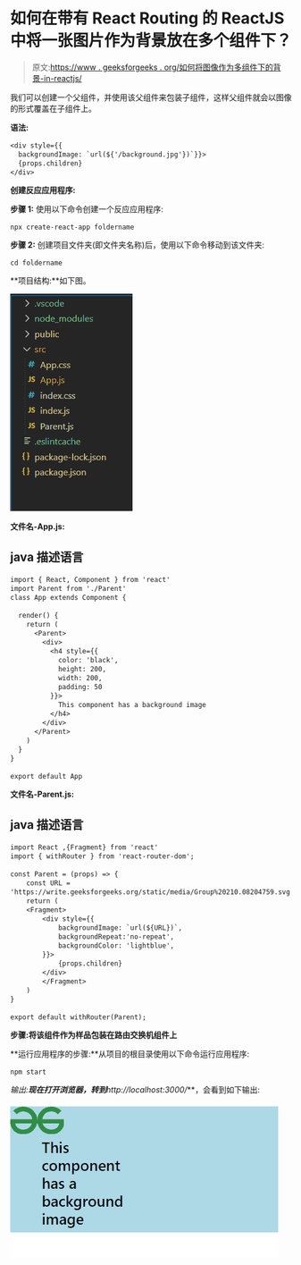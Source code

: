 # 如何在带有 React Routing 的 ReactJS 中将一张图片作为背景放在多个组件下？

> 原文:[https://www . geeksforgeeks . org/如何将图像作为多组件下的背景-in-reactjs/](https://www.geeksforgeeks.org/how-to-put-an-image-as-background-under-multiple-components-in-reactjs/)

我们可以创建一个父组件，并使用该父组件来包装子组件，这样父组件就会以图像的形式覆盖在子组件上。

**语法:**

```
<div style={{  
  backgroundImage: `url(${'/background.jpg'})`}}>
  {props.children}
</div>
```

**创建反应应用程序:**

**步骤 1:** 使用以下命令创建一个反应应用程序:

```
npx create-react-app foldername
```

**步骤 2:** 创建项目文件夹(即文件夹名称)后，使用以下命令移动到该文件夹:

```
cd foldername
```

**项目结构:**如下图。

![](img/71c8296a689993ce11f085dff8e06a18.png)

**文件名-App.js:**

## java 描述语言

```
import { React, Component } from 'react'
import Parent from './Parent'
class App extends Component {

  render() {
    return (
      <Parent>
        <div>
          <h4 style={{
            color: 'black',
            height: 200,
            width: 200,
            padding: 50
          }}>
            This component has a background image
          </h4>
        </div>
      </Parent>
    )
  }
}

export default App
```

**文件名-Parent.js:**

## java 描述语言

```
import React ,{Fragment} from 'react'
import { withRouter } from 'react-router-dom';

const Parent = (props) => {
    const URL =
'https://write.geeksforgeeks.org/static/media/Group%20210.08204759.svg'
    return (
    <Fragment>
        <div style={{
            backgroundImage: `url(${URL})`,
            backgroundRepeat:'no-repeat',
            backgroundColor: 'lightblue',
        }}>
            {props.children}
        </div>
        </Fragment>
    )
}

export default withRouter(Parent);
```

**步骤:将该组件作为样品包装在路由交换机组件上**

<parent></parent>

**运行应用程序的步骤:**从项目的根目录使用以下命令运行应用程序:

```
npm start
```

**输出:**现在打开浏览器，转到***http://localhost:3000/***，会看到如下输出:

![](img/3c4c13c6a5be22af7f7609f447ff75bc.png)